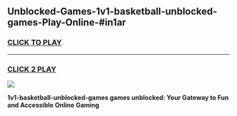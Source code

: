 
## Unblocked-Games-1v1-basketball-unblocked-games-Play-Online-#in1ar
<h3>
<a href="https://premium.freeplayer.one?title=1v1-basketball-unblocked-games&ref=27F">CLICK TO PLAY</a></h3>
<hr>

<h3>
<a href="https://premium.freeplayer.one?title=1v1-basketball-unblocked-games&ref=27F">CLICK 2 PLAY</a>
  
</h3>

<a href="https://premium.freeplayer.one?title=1v1-basketball-unblocked-games&ref=27F"><img src="https://clearcache.store/games.png"></a>


**1v1-basketball-unblocked-games games unblocked: Your Gateway to Fun and Accessible Online Gaming**

